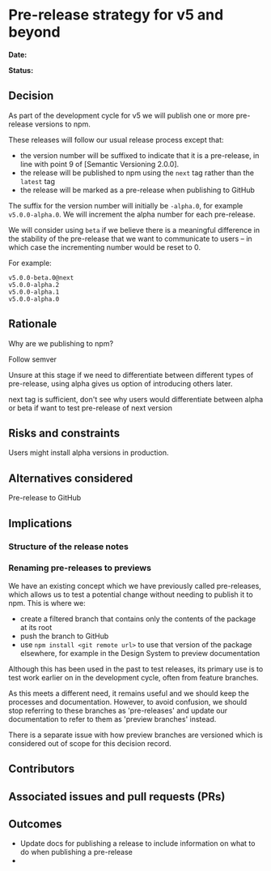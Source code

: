 # Pre-release strategy for v5 and beyond

**Date:** <!-- YYYY-MM-DD -->

**Status:** 

## Decision

As part of the development cycle for v5 we will publish one or more pre-release versions to npm.

These releases will follow our usual release process except that:

- the version number will be suffixed to indicate that it is a pre-release, in line with point 9 of [Semantic Versioning 2.0.0].
- the release will be published to npm using the `next` tag rather than the `latest` tag
- the release will be marked as a pre-release when publishing to GitHub

The suffix for the version number will initially be `-alpha.0`, for example `v5.0.0-alpha.0`. We will increment the alpha number for each pre-release.

We will consider using `beta` if we believe there is a meaningful difference in the stability of the pre-release that we want to communicate to users – in which case the incrementing number would be reset to 0.

For example:

```
v5.0.0-beta.0@next
v5.0.0-alpha.2
v5.0.0-alpha.1
v5.0.0-alpha.0
```

## Rationale

Why are we publishing to npm?

Follow semver

Unsure at this stage if we need to differentiate between different types of pre-release, using alpha gives us option of introducing others later.

next tag is sufficient, don't see why users would differentiate between alpha or beta if want to test pre-release of next version

## Risks and constraints

Users might install alpha versions in production.

## Alternatives considered

Pre-release to GitHub

## Implications

### Structure of the release notes



### Renaming pre-releases to previews

We have an existing concept which we have previously called pre-releases, which allows us to test a potential change without needing to publish it to npm. This is where we:

- create a filtered branch that contains only the contents of the package at its root
- push the branch to GitHub
- use `npm install <git remote url>` to use that version of the package elsewhere, for example in the Design System to preview documentation

Although this has been used in the past to test releases, its primary use is to test work earlier on in the development cycle, often from feature branches.

As this meets a different need, it remains useful and we should keep the processes and documentation. However, to avoid confusion, we should stop referring to these branches as 'pre-releases' and update our documentation to refer to them as 'preview branches' instead.

There is a separate issue with how preview branches are versioned which is considered out of scope for this decision record.

## Contributors

<!-- Who made this decision. -->

## Associated issues and pull requests (PRs)

<!-- Add links to any related GitHub issues and / or PRs. -->

## Outcomes

- Update docs for publishing a release to include information on what to do when publishing a pre-release
- 
